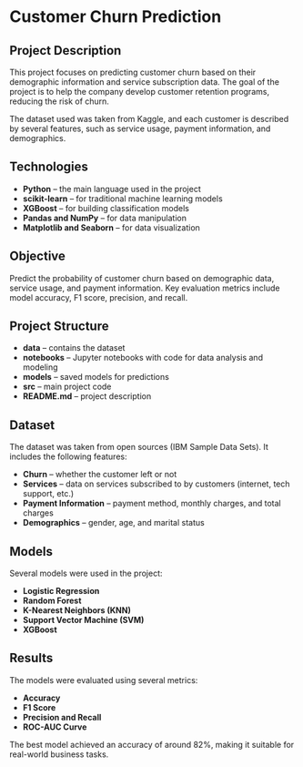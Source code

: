 # __Customer Churn Prediction__

## __Project Description__

This project focuses on predicting customer churn based on their demographic information and service subscription data. The goal of the project is to help the company develop customer retention programs, reducing the risk of churn.

The dataset used was taken from Kaggle, and each customer is described by several features, such as service usage, payment information, and demographics.

## __Technologies__

- __Python__ – the main language used in the project
- __scikit-learn__ – for traditional machine learning models
- __XGBoost__ – for building classification models
- __Pandas and NumPy__ – for data manipulation
- __Matplotlib and Seaborn__ – for data visualization

## __Objective__


Predict the probability of customer churn based on demographic data, service usage, and payment information. Key evaluation metrics include model accuracy, F1 score, precision, and recall.

## __Project Structure__
- __data__ – contains the dataset
- __notebooks__ – Jupyter notebooks with code for data analysis and modeling
- __models__ – saved models for predictions
- __src__ – main project code
- __README.md__ – project description

## __Dataset__
The dataset was taken from open sources (IBM Sample Data Sets). It includes the following features:

- __Churn__ – whether the customer left or not
- __Services__ – data on services subscribed to by customers (internet, tech support, etc.)
- __Payment Information__ – payment method, monthly charges, and total charges
- __Demographics__ – gender, age, and marital status

## __Models__
Several models were used in the project:

- __Logistic Regression__
- __Random Forest__
- __K-Nearest Neighbors (KNN)__
- __Support Vector Machine (SVM)__
- __XGBoost__

## __Results__
The models were evaluated using several metrics:

- __Accuracy__
- __F1 Score__
- __Precision and Recall__
- __ROC-AUC Curve__
  
The best model achieved an accuracy of around 82%, making it suitable for real-world business tasks.

